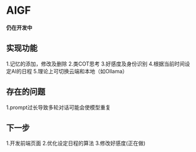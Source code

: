 # AIGF

**仍在开发中**
## 实现功能
1.记忆的添加，修改及删除
2.类COT思考
3.好感度及身份识别
4.根据当前时间设定AI的日程
5.理论上可切换云端和本地（如Ollama）

## 存在的问题
1.prompt过长导致多轮对话可能会使模型重复

## 下一步
1.开发前端页面
2.优化设定日程的算法
3.修改好感度(正在做)
